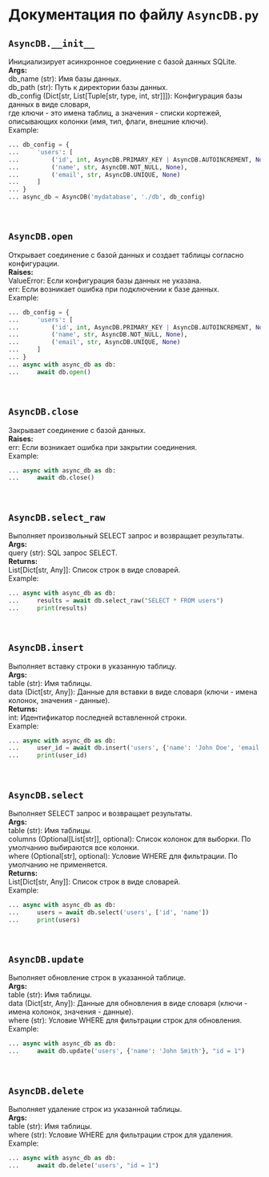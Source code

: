 # Документация по файлу `AsyncDB.py`


## `AsyncDB.__init__`<br>
Инициализирует асинхронное соединение с базой данных SQLite.<br>
**Args:**<br>
db_name (str): Имя базы данных.<br>
db_path (str): Путь к директории базы данных.<br>
db_config (Dict[str, List[Tuple[str, type, int, str]]]): Конфигурация базы данных в виде словаря,<br>
где ключи - это имена таблиц, а значения - списки кортежей, описывающих колонки (имя, тип, флаги, внешние ключи).<br>
Example:<br>
```py
... db_config = {
...     'users': [
...         ('id', int, AsyncDB.PRIMARY_KEY | AsyncDB.AUTOINCREMENT, None),
...         ('name', str, AsyncDB.NOT_NULL, None),
...         ('email', str, AsyncDB.UNIQUE, None)
...     ]
... }
... async_db = AsyncDB('mydatabase', './db', db_config)
```
<br>

## `AsyncDB.open`<br>
Открывает соединение с базой данных и создает таблицы согласно конфигурации.<br>
**Raises:**<br>
ValueError: Если конфигурация базы данных не указана.<br>
err: Если возникает ошибка при подключении к базе данных.<br>
Example:<br>
```py
... db_config = {
...     'users': [
...         ('id', int, AsyncDB.PRIMARY_KEY | AsyncDB.AUTOINCREMENT, None),
...         ('name', str, AsyncDB.NOT_NULL, None),
...         ('email', str, AsyncDB.UNIQUE, None)
...     ]
... }
... async with async_db as db:
...     await db.open()
```
<br>

## `AsyncDB.close`<br>
Закрывает соединение с базой данных.<br>
**Raises:**<br>
err: Если возникает ошибка при закрытии соединения.<br>
Example:<br>
```py
... async with async_db as db:
...     await db.close()
```
<br>

## `AsyncDB.select_raw`<br>
Выполняет произвольный SELECT запрос и возвращает результаты.<br>
**Args:**<br>
query (str): SQL запрос SELECT.<br>
**Returns:**<br>
List[Dict[str, Any]]: Список строк в виде словарей.<br>
Example:<br>
```py
... async with async_db as db:
...     results = await db.select_raw("SELECT * FROM users")
...     print(results)
```
<br>

## `AsyncDB.insert`<br>
Выполняет вставку строки в указанную таблицу.<br>
**Args:**<br>
table (str): Имя таблицы.<br>
data (Dict[str, Any]): Данные для вставки в виде словаря (ключи - имена колонок, значения - данные).<br>
**Returns:**<br>
int: Идентификатор последней вставленной строки.<br>
Example:<br>
```py
... async with async_db as db:
...     user_id = await db.insert('users', {'name': 'John Doe', 'email': 'john@example.com'})
...     print(user_id)
```
<br>

## `AsyncDB.select`<br>
Выполняет SELECT запрос и возвращает результаты.<br>
**Args:**<br>
table (str): Имя таблицы.<br>
columns (Optional[List[str]], optional): Список колонок для выборки. По умолчанию выбираются все колонки.<br>
where (Optional[str], optional): Условие WHERE для фильтрации. По умолчанию не применяется.<br>
**Returns:**<br>
List[Dict[str, Any]]: Список строк в виде словарей.<br>
Example:<br>
```py
... async with async_db as db:
...     users = await db.select('users', ['id', 'name'])
...     print(users)
```
<br>

## `AsyncDB.update`<br>
Выполняет обновление строк в указанной таблице.<br>
**Args:**<br>
table (str): Имя таблицы.<br>
data (Dict[str, Any]): Данные для обновления в виде словаря (ключи - имена колонок, значения - данные).<br>
where (str): Условие WHERE для фильтрации строк для обновления.<br>
Example:<br>
```py
... async with async_db as db:
...     await db.update('users', {'name': 'John Smith'}, "id = 1")
```
<br>

## `AsyncDB.delete`<br>
Выполняет удаление строк из указанной таблицы.<br>
**Args:**<br>
table (str): Имя таблицы.<br>
where (str): Условие WHERE для фильтрации строк для удаления.<br>
Example:<br>
```py
... async with async_db as db:
...     await db.delete('users', "id = 1")
```
<br>
